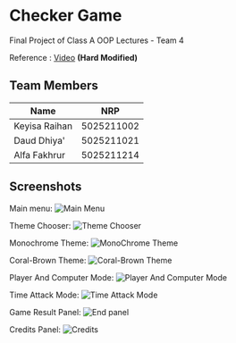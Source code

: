 # Checker Game

Final Project of Class A OOP Lectures - Team 4

Reference : [Video](https://youtu.be/6S6km5duBrM) 
**(Hard Modified)**

## Team Members

| Name          | NRP        |
| ------------- | ---------- |
| Keyisa Raihan | 5025211002 |
| Daud Dhiya'   | 5025211021 |
| Alfa Fakhrur  | 5025211214 |

## Screenshots
Main menu: 
![Main Menu](https://user-images.githubusercontent.com/100863813/207883191-250fc55a-afbd-4a00-8474-752f877c2bb0.PNG)

Theme Chooser: 
![Theme Chooser](https://user-images.githubusercontent.com/100863813/207883235-1ed3760a-465a-4bb1-9e23-7da45ea4c283.PNG)

Monochrome Theme: 
![MonoChrome Theme](https://user-images.githubusercontent.com/100863813/207883316-68b12692-cd9b-43f9-b361-9e34df55e150.PNG)

Coral-Brown Theme:
![Coral-Brown Theme](https://user-images.githubusercontent.com/100863813/207883377-8baf0eb5-24fc-47a8-8738-ee17522b9713.PNG)

Player And Computer Mode:
![Player And Computer Mode](https://user-images.githubusercontent.com/100863813/207883449-5e7a6eb0-cfe0-4870-a2f1-c89d0e076d98.PNG)

Time Attack Mode:
![Time Attack Mode](https://user-images.githubusercontent.com/100863813/207883497-14ae2873-688e-4c7f-b5db-57a8d6c9f0df.PNG)

Game Result Panel:
![End panel](https://user-images.githubusercontent.com/100863813/207883543-0d9f8c8b-e878-48f9-b585-a26744ebbcdd.PNG)

Credits Panel:
![Credits](https://user-images.githubusercontent.com/100863813/207883564-9532b92b-1f4e-4ec7-811e-f220cf383334.PNG)

